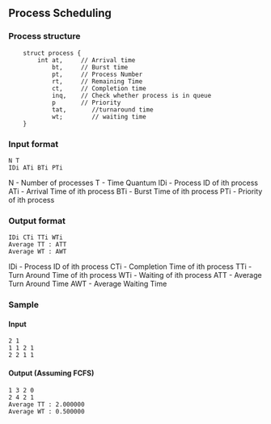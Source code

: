 ## Process Scheduling

### Process structure

```
	struct process {
		int at,		// Arrival time
			bt,		// Burst time
			pt,		// Process Number
			rt,		// Remaining Time
			ct,		// Completion time
			inq,	// Check whether process is in queue
			p		// Priority
			tat,       //turnaround time
			wt;        // waiting time
    }
 ```


### Input format

```
N T
IDi ATi BTi PTi
```

N   - Number of processes
T   - Time Quantum
IDi - Process ID of ith process
ATi - Arrival Time of ith process
BTi - Burst Time of ith process
PTi - Priority of ith process

### Output format

```
IDi CTi TTi WTi
Average TT : ATT
Average WT : AWT
```

IDi - Process ID of ith process
CTi - Completion Time of ith process
TTi - Turn Around Time of ith process
WTi - Waiting of ith process
ATT - Average Turn Around Time
AWT - Average Waiting Time

### Sample

#### Input

```
2 1
1 1 2 1
2 2 1 1
```

#### Output (Assuming FCFS)

```
1 3 2 0
2 4 2 1
Average TT : 2.000000
Average WT : 0.500000
```
